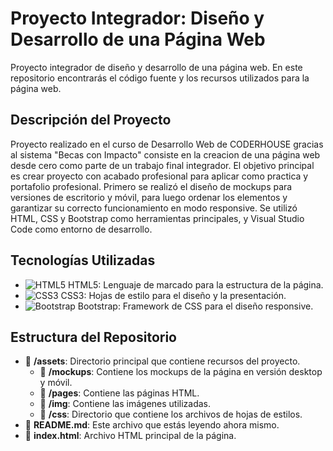 # Proyecto Integrador: Diseño y Desarrollo de una Página Web

Proyecto integrador de diseño y desarrollo de una página web. En este repositorio encontrarás el código fuente y los recursos utilizados para la página web.

## Descripción del Proyecto

Proyecto realizado en el curso de Desarrollo Web de CODERHOUSE gracias al sistema "Becas con Impacto" consiste en la creacion de una página web desde cero como parte de un trabajo final integrador. El objetivo principal es crear proyecto con acabado profesional para aplicar como practica y portafolio profesional. Primero se realizó el diseño de mockups para versiones de escritorio y móvil, para luego ordenar los elementos y garantizar su correcto funcionamiento en modo responsive. Se utilizó HTML, CSS y Bootstrap como herramientas principales, y Visual Studio Code como entorno de desarrollo.

## Tecnologías Utilizadas

- ![HTML5](https://img.shields.io/badge/HTML5-E34F26?style=for-the-badge&logo=html5&logoColor=white) HTML5: Lenguaje de marcado para la estructura de la página.
- ![CSS3](https://img.shields.io/badge/CSS3-1572B6?style=for-the-badge&logo=css3&logoColor=white) CSS3: Hojas de estilo para el diseño y la presentación.
- ![Bootstrap](https://img.shields.io/badge/Bootstrap-563D7C?style=for-the-badge&logo=bootstrap&logoColor=white) Bootstrap: Framework de CSS para el diseño responsive.

## Estructura del Repositorio

- 📁 **/assets**: Directorio principal que contiene recursos del proyecto.
  - 📁 **/mockups**: Contiene los mockups de la página en versión desktop y móvil.
  - 📁 **/pages**: Contiene las páginas HTML.
  - 📁 **/img**: Contiene las imágenes utilizadas.
  - 📁 **/css**: Directorio que contiene los archivos de hojas de estilos.
- 📄 **README.md**: Este archivo que estás leyendo ahora mismo.
- 📄 **index.html**: Archivo HTML principal de la página.

